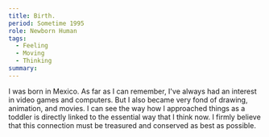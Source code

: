 ```yaml
---
title: Birth.
period: Sometime 1995
role: Newborn Human
tags:
  - Feeling
  - Moving
  - Thinking
summary:
---
```

I was born in Mexico. As far as I can remember, I've always had an interest in video games and computers. But I also became very fond of drawing, animation, and movies. I can see the way how I approached things as a toddler is directly linked to the essential way that I think now. I firmly believe that this connection must be treasured and conserved as best as possible.